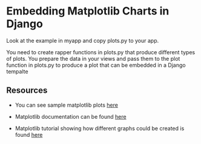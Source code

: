 # Embedding Matplotlib Charts in Django

Look at the example in myapp and copy plots.py to your app.

You need to create rapper functions in plots.py that produce different types of plots. You prepare the data in your views and pass them to the plot function in plots.py to produce a plot that can be embedded in a Django tempalte

## Resources 

- You can see sample matplotlib plots [here](https://matplotlib.org/stable/tutorials/introductory/sample_plots.html)

- Matplotlib documentation can be found [here](https://matplotlib.org/stable/contents.html)

- Matplotlib tutorial showing how different graphs could be created is found [here](https://www.tutorialspoint.com/matplotlib/index.htm)